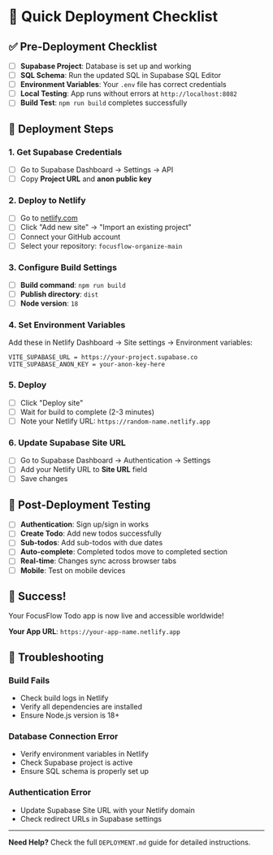 # 🚀 Quick Deployment Checklist

## ✅ Pre-Deployment Checklist

- [ ] **Supabase Project**: Database is set up and working
- [ ] **SQL Schema**: Run the updated SQL in Supabase SQL Editor
- [ ] **Environment Variables**: Your `.env` file has correct credentials
- [ ] **Local Testing**: App runs without errors at `http://localhost:8082`
- [ ] **Build Test**: `npm run build` completes successfully

## 🔧 Deployment Steps

### 1. Get Supabase Credentials
- [ ] Go to Supabase Dashboard → Settings → API
- [ ] Copy **Project URL** and **anon public key**

### 2. Deploy to Netlify
- [ ] Go to [netlify.com](https://netlify.com)
- [ ] Click "Add new site" → "Import an existing project"
- [ ] Connect your GitHub account
- [ ] Select your repository: `focusflow-organize-main`

### 3. Configure Build Settings
- [ ] **Build command**: `npm run build`
- [ ] **Publish directory**: `dist`
- [ ] **Node version**: `18`

### 4. Set Environment Variables
Add these in Netlify Dashboard → Site settings → Environment variables:
```
VITE_SUPABASE_URL = https://your-project.supabase.co
VITE_SUPABASE_ANON_KEY = your-anon-key-here
```

### 5. Deploy
- [ ] Click "Deploy site"
- [ ] Wait for build to complete (2-3 minutes)
- [ ] Note your Netlify URL: `https://random-name.netlify.app`

### 6. Update Supabase Site URL
- [ ] Go to Supabase Dashboard → Authentication → Settings
- [ ] Add your Netlify URL to **Site URL** field
- [ ] Save changes

## 🧪 Post-Deployment Testing

- [ ] **Authentication**: Sign up/sign in works
- [ ] **Create Todo**: Add new todos successfully
- [ ] **Sub-todos**: Add sub-todos with due dates
- [ ] **Auto-complete**: Completed todos move to completed section
- [ ] **Real-time**: Changes sync across browser tabs
- [ ] **Mobile**: Test on mobile devices

## 🎉 Success!

Your FocusFlow Todo app is now live and accessible worldwide!

**Your App URL**: `https://your-app-name.netlify.app`

## 🔧 Troubleshooting

### Build Fails
- Check build logs in Netlify
- Verify all dependencies are installed
- Ensure Node.js version is 18+

### Database Connection Error
- Verify environment variables in Netlify
- Check Supabase project is active
- Ensure SQL schema is properly set up

### Authentication Error
- Update Supabase Site URL with your Netlify domain
- Check redirect URLs in Supabase settings

---

**Need Help?** Check the full `DEPLOYMENT.md` guide for detailed instructions.
















